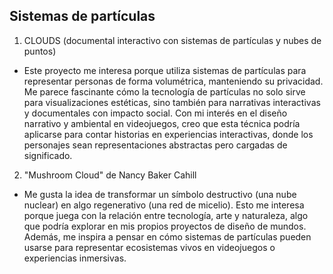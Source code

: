 ## Sistemas de partículas

1. CLOUDS (documental interactivo con sistemas de partículas y nubes de puntos)
* Este proyecto me interesa porque utiliza sistemas de partículas para representar personas de forma volumétrica, manteniendo su privacidad. Me parece fascinante cómo la tecnología de partículas no solo sirve para visualizaciones estéticas, sino también para narrativas interactivas y documentales con impacto social. Con mi interés en el diseño narrativo y ambiental en videojuegos, creo que esta técnica podría aplicarse para contar historias en experiencias interactivas, donde los personajes sean representaciones abstractas pero cargadas de significado.

2. "Mushroom Cloud" de Nancy Baker Cahill
* Me gusta la idea de transformar un símbolo destructivo (una nube nuclear) en algo regenerativo (una red de micelio). Esto me interesa porque juega con la relación entre tecnología, arte y naturaleza, algo que podría explorar en mis propios proyectos de diseño de mundos. Además, me inspira a pensar en cómo sistemas de partículas pueden usarse para representar ecosistemas vivos en videojuegos o experiencias inmersivas.
